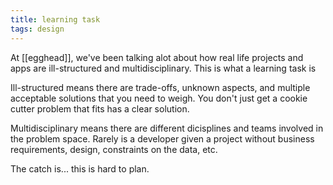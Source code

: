 ```yaml
---
title: learning task
tags: design
---
```


At [[egghead]], we've been talking alot about how real life projects and apps are ill-structured and multidisciplinary. This is what a learning task is

Ill-structured means there are trade-offs, unknown aspects, and multiple acceptable solutions that you need to weigh. You don't just get a cookie cutter problem that fits has a clear solution.

Multidisciplinary means there are different dicisplines and teams involved in the problem space. Rarely is a developer given a project without business requirements, design, constraints on the data, etc.

The catch is... this is hard to plan.
